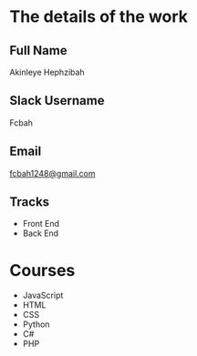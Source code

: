 # The details of the work

## Full Name
Akinleye Hephzibah

## Slack Username
Fcbah

## Email
fcbah1248@gmail.com

## Tracks
* Front End
* Back End

# Courses
* JavaScript
* HTML
* CSS
* Python
* C#
* PHP
